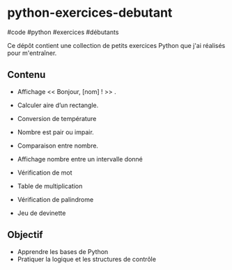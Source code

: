 # python-exercices-debutant
#code #python #exercices #débutants

Ce dépôt contient une collection de petits exercices Python que j'ai réalisés pour m'entraîner.

## Contenu

- Affichage << Bonjour, [nom] ! >> .
- Calculer aire d’un rectangle.
- Conversion de température
- Nombre est pair ou impair.
- Comparaison entre nombre.

- Affichage nombre entre un intervalle donné
- Vérification de mot
- Table de multiplication
- Vérification de palindrome
- Jeu de devinette

## Objectif

- Apprendre les bases de Python
- Pratiquer la logique et les structures de contrôle
